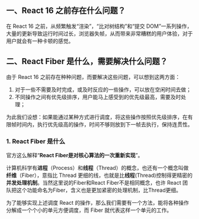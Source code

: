 ## 一、React 16 之前存在什么问题？

在 React 16 之前，从频繁触发“渲染”，“比对树结构”和“提交 DOM”一系列操作，大量的更新导致运行时间过长，浏览器失帧，从而带来非常糟糕的用户体验，对于用户就会有一种卡顿的感觉。


## 二、React Fiber 是什么，需要解决什么问题？

由于 React 16 之前存在种种问题，而要解决这些问题，可以想到这两方面：

1. 对于一些不需要及时完成，或及时反应的一些操作，可以放在空闲时间去做；
2. 不同操作之间有优先级排序，用户能马上感受到的优先级最高，需要及时处理；

为此我们设想：如果能通过某种方式进行调度，将这些操作按照优先级排序，在有限帧时间内，执行优先级高的操作，时间不够则放到下一帧去执行，保持连贯性。

### 1. React Fiber 是什么

官方这么解释“**React Fiber是对核心算法的一次重新实现**”。

计算机科学有**进程**（Process）和**线程**（Thread）的概念，也还有一个概念叫做**纤维**（Fiber），意指比 Thread 更细的线，也就是比**线程**(Thread)控制得更精密的**并发处理机制**。当然这里说的Fiber和React Fiber不是相同概念，也许 React 团队把这个功能命名为Fiber，含义也是更加紧密的处理机制，比Thread更细。

为了能够实现上述调度 React 的操作，那么我们需要有一个方法，能将各种操作分解成一个个小的单元方便调度，而 Fiber 就代表这样一个单元的工作。